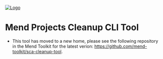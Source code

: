 [![Logo](https://resources.mend.io/mend-sig/logo/mend-dark-logo-horizontal.png)](https://www.mend.io/)

# Mend Projects Cleanup CLI Tool
* This tool has moved to a new home, please see the following repository in the Mend Toolkit for the latest verion: https://github.com/mend-toolkit/sca-cleanup-tool.
